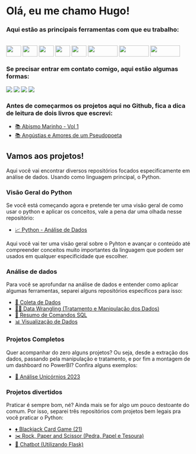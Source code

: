 # Olá, eu me chamo Hugo!

### Aqui estão as principais ferramentas com que eu trabalho: 
<div style="display: inline_block"><br>
  <img align="center" height="30" width="40" src="https://cdn.jsdelivr.net/gh/devicons/devicon/icons/python/python-original.svg">
  <img align="center" height="30" width="40" src="https://cdn.jsdelivr.net/gh/devicons/devicon/icons/pandas/pandas-original-wordmark.svg">
  <img align="center" height="30" width="40" src="https://cdn.jsdelivr.net/gh/devicons/devicon/icons/vscode/vscode-original.svg">
  <img align="center" height="30" width="40" src="https://cdn.jsdelivr.net/gh/devicons/devicon/icons/mysql/mysql-original.svg">
  <img align="center" height="30" width="40" src="https://cdn.jsdelivr.net/gh/devicons/devicon/icons/github/github-original.svg">
  <img align="center" height="30" width="80" src="https://img.shields.io/badge/Colab-F9AB00?style=for-the-badge&logo=googlecolab&color=525252">
  <img align="center" height="30" width="80" src="https://img.shields.io/badge/Microsoft_Excel-217346?style=for-the-badge&logo=microsoft-excel&logoColor=white">
  <img align="center" height="30" width="80" src="https://img.shields.io/badge/Google%20Sheets-34A853?style=for-the-badge&logo=google-sheets&logoColor=white">
</div>

### Se precisar entrar em contato comigo, aqui estão algumas formas:
<div>
  <a href="https://www.instagram.com/r.hugoalvess/" target="_blank"><img src="https://img.shields.io/badge/-Instagram-%23E4405F?style=for-the-badge&logo=instagram&logoColor=white" target="_blank"></a>
  <a href = "mailto:r.hugoalves66@gmail.com"><img src="https://img.shields.io/badge/-Gmail-%23333?style=for-the-badge&logo=gmail&logoColor=white" target="_blank"></a>
  <a href="https://www.linkedin.com/in/r-hugo-alves/" target="_blank"><img src="https://img.shields.io/badge/-LinkedIn-%230077B5?style=for-the-badge&logo=linkedin&logoColor=white" target="_blank"></a>
  <a href = "mailto:hugo_mundo@hotmail.com"><img src="https://img.shields.io/badge/Microsoft_Outlook-0078D4?style=for-the-badge&logo=microsoft-outlook&logoColor=white"></a>
</div>

### Antes de começarmos os projetos aqui no Github, fica a dica de leitura de dois livros que escrevi: 
- <a href="https://a.co/d/5O8ANke"> 📚 Abismo Marinho - Vol 1 </a>
- <a href="https://a.co/d/8rfdwck"> 📚 Angústias e Amores de um Pseudopoeta </a>

## Vamos aos projetos!
Aqui você vai encontrar diversos repositórios focados especificamente em análise de dados. Usando como linguagem principal, o Python.

### Visão Geral do Python

Se você está começando agora e pretende ter uma visão geral de como usar o python e aplicar os conceitos, vale a pena dar uma olhada nesse repositório: 

- <a href="https://github.com/r-hugoalves/Python_Analise_de_Dados"> 📈 Python - Análise de Dados </a>

Aqui você vai ter uma visão geral sobre o Pyhton e avançar o conteúdo até compreender conceitos muito importantes da linguagem que podem ser usados em qualquer especificidade que escolher. 

### Análise de dados

Para você se aprofundar na análise de dados e entender como aplicar algumas ferramentas, separei alguns repositórios específicos para isso:
- <a href="https://github.com/r-hugoalves/Coleta_de_Dados"> 📡 Coleta de Dados </a>
- <a href="https://github.com/r-hugoalves/Data_Wrangling"> 👨‍💻 Data Wrangling (Tratamento e Manipulação dos Dados) </a>
- <a href="https://github.com/r-hugoalves/Resumo_Comandos_SQL"> 🐬 Resumo de Comandos SQL </a>
- <a href="https://github.com/r-hugoalves/Visualizacao_de_Dados"> 📊 Visualização de Dados </a>
 
 ### Projetos Completos
 
 Quer acompanhar do zero alguns projetos? Ou seja, desde a extração dos dados, passando pela manipulação e tratamento, e por fim a montagem de um dashboard no PowerBI?
 Confira alguns exemplos: 
 
 - <a href="https://github.com/r-hugoalves/Projeto_Completo_Analise_Unicornios_2023"> 🦄 Análise Unicórnios 2023 </a>

### Projetos divertidos

Praticar é sempre bom, né? Ainda mais se for algo um pouco destoante do comum. Por isso, separei três repositórios com projetos bem legais pra você praticar o Python:
- <a href="https://github.com/r-hugoalves/Blackjack-Card-Game-Project"> ♦️ Blackjack Card Game (21) </a>
- <a href="https://github.com/r-hugoalves/Rock-Paper-Scissors-Intro-Project"> ✂️ Rock, Paper and Scissor (Pedra, Papel e Tesoura) </a>
- <a href="https://github.com/r-hugoalves/Creating_a_chatbot"> 💬 Chatbot (Utilizando Flask) </a>
